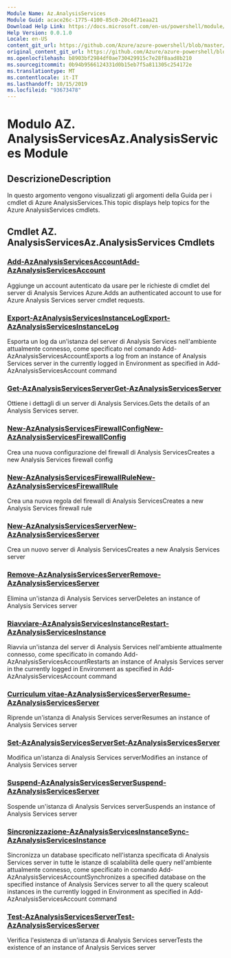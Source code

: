 ```yaml
---
Module Name: Az.AnalysisServices
Module Guid: acace26c-1775-4100-85c0-20c4d71eaa21
Download Help Link: https://docs.microsoft.com/en-us/powershell/module/az.analysisservices
Help Version: 0.0.1.0
Locale: en-US
content_git_url: https://github.com/Azure/azure-powershell/blob/master/src/AnalysisServices/AnalysisServices/help/Az.AnalysisServices.md
original_content_git_url: https://github.com/Azure/azure-powershell/blob/master/src/AnalysisServices/AnalysisServices/help/Az.AnalysisServices.md
ms.openlocfilehash: b8903bf2984df0ae730429915c7e28f8aad8b210
ms.sourcegitcommit: 0b94b9566124331d0b15eb7f5a811305c254172e
ms.translationtype: MT
ms.contentlocale: it-IT
ms.lasthandoff: 10/15/2019
ms.locfileid: "93673478"
---
```

# <span data-ttu-id="2646b-101">Modulo AZ. AnalysisServices</span><span class="sxs-lookup"><span data-stu-id="2646b-101">Az.AnalysisServices Module</span></span>
## <span data-ttu-id="2646b-102">Descrizione</span><span class="sxs-lookup"><span data-stu-id="2646b-102">Description</span></span>
<span data-ttu-id="2646b-103">In questo argomento vengono visualizzati gli argomenti della Guida per i cmdlet di Azure AnalysisServices.</span><span class="sxs-lookup"><span data-stu-id="2646b-103">This topic displays help topics for the Azure AnalysisServices cmdlets.</span></span>

## <span data-ttu-id="2646b-104">Cmdlet AZ. AnalysisServices</span><span class="sxs-lookup"><span data-stu-id="2646b-104">Az.AnalysisServices Cmdlets</span></span>
### [<span data-ttu-id="2646b-105">Add-AzAnalysisServicesAccount</span><span class="sxs-lookup"><span data-stu-id="2646b-105">Add-AzAnalysisServicesAccount</span></span>](Add-AzAnalysisServicesAccount.md)
<span data-ttu-id="2646b-106">Aggiunge un account autenticato da usare per le richieste di cmdlet del server di Analysis Services Azure.</span><span class="sxs-lookup"><span data-stu-id="2646b-106">Adds an authenticated account to use for Azure Analysis Services server cmdlet requests.</span></span>

### [<span data-ttu-id="2646b-107">Export-AzAnalysisServicesInstanceLog</span><span class="sxs-lookup"><span data-stu-id="2646b-107">Export-AzAnalysisServicesInstanceLog</span></span>](Export-AzAnalysisServicesInstanceLog.md)
<span data-ttu-id="2646b-108">Esporta un log da un'istanza del server di Analysis Services nell'ambiente attualmente connesso, come specificato nel comando Add-AzAnalysisServicesAccount</span><span class="sxs-lookup"><span data-stu-id="2646b-108">Exports a log from an instance of Analysis Services server in the currently logged in Environment as specified in Add-AzAnalysisServicesAccount command</span></span>

### [<span data-ttu-id="2646b-109">Get-AzAnalysisServicesServer</span><span class="sxs-lookup"><span data-stu-id="2646b-109">Get-AzAnalysisServicesServer</span></span>](Get-AzAnalysisServicesServer.md)
<span data-ttu-id="2646b-110">Ottiene i dettagli di un server di Analysis Services.</span><span class="sxs-lookup"><span data-stu-id="2646b-110">Gets the details of an Analysis Services server.</span></span>

### [<span data-ttu-id="2646b-111">New-AzAnalysisServicesFirewallConfig</span><span class="sxs-lookup"><span data-stu-id="2646b-111">New-AzAnalysisServicesFirewallConfig</span></span>](New-AzAnalysisServicesFirewallConfig.md)
<span data-ttu-id="2646b-112">Crea una nuova configurazione del firewall di Analysis Services</span><span class="sxs-lookup"><span data-stu-id="2646b-112">Creates a new Analysis Services firewall config</span></span> 

### [<span data-ttu-id="2646b-113">New-AzAnalysisServicesFirewallRule</span><span class="sxs-lookup"><span data-stu-id="2646b-113">New-AzAnalysisServicesFirewallRule</span></span>](New-AzAnalysisServicesFirewallRule.md)
<span data-ttu-id="2646b-114">Crea una nuova regola del firewall di Analysis Services</span><span class="sxs-lookup"><span data-stu-id="2646b-114">Creates a new Analysis Services firewall rule</span></span>

### [<span data-ttu-id="2646b-115">New-AzAnalysisServicesServer</span><span class="sxs-lookup"><span data-stu-id="2646b-115">New-AzAnalysisServicesServer</span></span>](New-AzAnalysisServicesServer.md)
<span data-ttu-id="2646b-116">Crea un nuovo server di Analysis Services</span><span class="sxs-lookup"><span data-stu-id="2646b-116">Creates a new Analysis Services server</span></span>

### [<span data-ttu-id="2646b-117">Remove-AzAnalysisServicesServer</span><span class="sxs-lookup"><span data-stu-id="2646b-117">Remove-AzAnalysisServicesServer</span></span>](Remove-AzAnalysisServicesServer.md)
<span data-ttu-id="2646b-118">Elimina un'istanza di Analysis Services server</span><span class="sxs-lookup"><span data-stu-id="2646b-118">Deletes an instance of Analysis Services server</span></span>

### [<span data-ttu-id="2646b-119">Riavviare-AzAnalysisServicesInstance</span><span class="sxs-lookup"><span data-stu-id="2646b-119">Restart-AzAnalysisServicesInstance</span></span>](Restart-AzAnalysisServicesInstance.md)
<span data-ttu-id="2646b-120">Riavvia un'istanza del server di Analysis Services nell'ambiente attualmente connesso, come specificato in comando Add-AzAnalysisServicesAccount</span><span class="sxs-lookup"><span data-stu-id="2646b-120">Restarts an instance of Analysis Services server in the currently logged in Environment as specified in Add-AzAnalysisServicesAccount command</span></span>

### [<span data-ttu-id="2646b-121">Curriculum vitae-AzAnalysisServicesServer</span><span class="sxs-lookup"><span data-stu-id="2646b-121">Resume-AzAnalysisServicesServer</span></span>](Resume-AzAnalysisServicesServer.md)
<span data-ttu-id="2646b-122">Riprende un'istanza di Analysis Services server</span><span class="sxs-lookup"><span data-stu-id="2646b-122">Resumes an instance of Analysis Services server</span></span>

### [<span data-ttu-id="2646b-123">Set-AzAnalysisServicesServer</span><span class="sxs-lookup"><span data-stu-id="2646b-123">Set-AzAnalysisServicesServer</span></span>](Set-AzAnalysisServicesServer.md)
<span data-ttu-id="2646b-124">Modifica un'istanza di Analysis Services server</span><span class="sxs-lookup"><span data-stu-id="2646b-124">Modifies  an instance of Analysis Services server</span></span>

### [<span data-ttu-id="2646b-125">Suspend-AzAnalysisServicesServer</span><span class="sxs-lookup"><span data-stu-id="2646b-125">Suspend-AzAnalysisServicesServer</span></span>](Suspend-AzAnalysisServicesServer.md)
<span data-ttu-id="2646b-126">Sospende un'istanza di Analysis Services server</span><span class="sxs-lookup"><span data-stu-id="2646b-126">Suspends an instance of Analysis Services server</span></span>

### [<span data-ttu-id="2646b-127">Sincronizzazione-AzAnalysisServicesInstance</span><span class="sxs-lookup"><span data-stu-id="2646b-127">Sync-AzAnalysisServicesInstance</span></span>](Sync-AzAnalysisServicesInstance.md)
<span data-ttu-id="2646b-128">Sincronizza un database specificato nell'istanza specificata di Analysis Services server in tutte le istanze di scalabilità delle query nell'ambiente attualmente connesso, come specificato in comando Add-AzAnalysisServicesAccount</span><span class="sxs-lookup"><span data-stu-id="2646b-128">Synchronizes a specified database on the specified instance of Analysis Services server to all the query scaleout instances in the currently logged in Environment as specified in Add-AzAnalysisServicesAccount command</span></span>

### [<span data-ttu-id="2646b-129">Test-AzAnalysisServicesServer</span><span class="sxs-lookup"><span data-stu-id="2646b-129">Test-AzAnalysisServicesServer</span></span>](Test-AzAnalysisServicesServer.md)
<span data-ttu-id="2646b-130">Verifica l'esistenza di un'istanza di Analysis Services server</span><span class="sxs-lookup"><span data-stu-id="2646b-130">Tests the existence of an instance of Analysis Services server</span></span>


